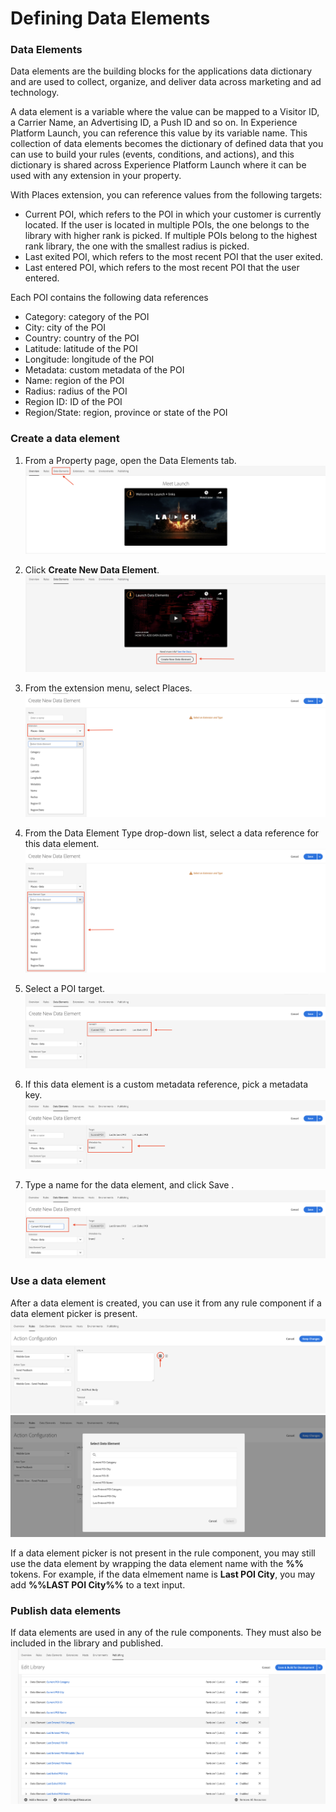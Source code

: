 # Defining Data Elements

### Data Elements

Data elements are the building blocks for the applications data dictionary and are used to collect, organize, and deliver data across marketing and ad technology.

A data element is a variable where the value can be mapped to a Visitor ID, a Carrier Name, an Advertising ID, a Push ID and so on. In Experience Platform Launch, you can reference this value by its variable name. This collection of data elements becomes the dictionary of defined data that you can use to build your rules \(events, conditions, and actions\), and this dictionary is shared across Experience Platform Launch where it can be used with any extension in your property.

With Places extension, you can reference values from the following targets:

* Current POI, which refers to the POI in which your customer is currently located. If the user is located in multiple POIs, the one belongs to the library with higher rank is picked. If multiple POIs belong to the highest rank library, the one with the smallest radius is picked.
* Last exited POI, which refers to the most recent POI that the user exited.
* Last entered POI, which refers to the most recent POI that the user entered. 

Each POI contains the following data references

* Category: category of the POI
* City: city of the POI
* Country: country of the POI
* Latitude: latitude of the POI
* Longitude: longitude of the POI
* Metadata: custom metadata of the POI
* Name: region of the POI
* Radius: radius of the POI
* Region ID: ID of the POI
* Region/State: region, province or state of the POI

### Create a data element

1. From a Property page, open the Data Elements tab.
![Create DE 1](../.gitbook/assets/create-de-1.png)

2. Click **Create New Data Element**.
![Create DE 2](../.gitbook/assets/create-de-2.png)

3. From the extension menu, select Places.
![Create DE 3](../.gitbook/assets/create-de-3.png)

4. From the Data Element Type drop-down list, select a data reference for this data element.
![Create DE 4](../.gitbook/assets/create-de-4.png)

5. Select a POI target.
![Create DE 5](../.gitbook/assets/create-de-5.png)

6. If this data element is a custom metadata reference, pick a metadata key.
![Create DE 6](../.gitbook/assets/create-de-6.png)

7. Type a name for the data element, and click Save .
![Create DE 7](../.gitbook/assets/create-de-7.png)


### Use a data element

After a data element is created, you can use it from any rule component if a data element picker is present.
![Use DE 1](../.gitbook/assets/use-de-1.png)
![Use DE 2](../.gitbook/assets/use-de-2.png)

If a data element picker is not present in the rule component, you may still use the data element by wrapping the data element name with the **%%** tokens.
For example, if the data elmement name is **Last POI City**, you may add **%%LAST POI City%%** to a text input.


### Publish data elements

If data elements are used in any of the rule components. They must also be included in the library and published.
![Publish DE](../.gitbook/assets/publish-de.png)
